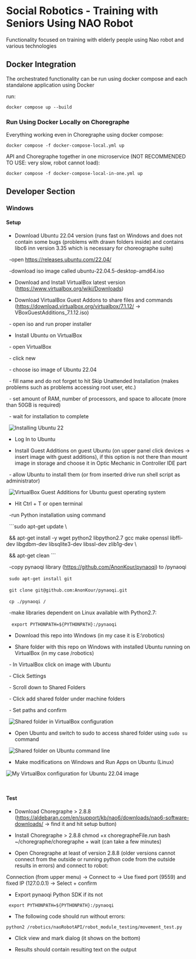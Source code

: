 # Social Robotics - Training with Seniors Using NAO Robot

Functionality focused on training with elderly people using Nao robot and various technologies







## Docker Integration

The orchestrated functionality can be run using docker compose and each standalone application using Docker


run:  

```docker compose up --build```




### Run Using Docker Locally on Choregraphe    

Everything working even in Choregraphe using docker compose:

```docker compose -f docker-compose-local.yml up```  


API and Choregraphe together in one microservice (NOT RECOMMENDED TO USE: very slow, robot cannot load):  

```docker compose -f docker-compose-local-in-one.yml up```




 
## Developer Section





### Windows  


#### Setup 

- Download Ubuntu 22.04 version (runs fast on Windows and does not contain some bugs (problems with drawn folders inside) and contains libc6 inn version 3.35 which is necessary for choreographe suite)

&nbsp;	-open https://releases.ubuntu.com/22.04/

&nbsp;	-download iso image called ubuntu-22.04.5-desktop-amd64.iso

- Download and Install VirtualBox latest version (https://www.virtualbox.org/wiki/Downloads)

- Download VirtualBox Guest Addons to share files and commands (https://download.virtualbox.org/virtualbox/7.1.12/ ->  VBoxGuestAdditions\_7.1.12.iso)

&nbsp;	- open iso and run proper installer

- Install Ubuntu on VirtualBox

&nbsp;	- open VirtualBox

&nbsp;	- click new

&nbsp;	- choose iso image of Ubuntu 22.04

&nbsp;	- fill name and do not forget to hit Skip Unattended Installation (makes problems such as problems accessing root user, etc.)

&nbsp;	- set amount of RAM, number of processors, and space to allocate (more than 50GB is required)

&nbsp;	- wait for installation to complete

&nbsp;	![Installing Ubuntu 22](/documentation/windowsTutorial/virtualBoxUbuntu22Install.png)

- Log In to Ubuntu

- Install Guest Additions on guest Ubuntu (on upper panel click devices -> insert image with guest additions), if this option is not there than mount image in storage and choose it in Optic Mechanic in Controller IDE part

&nbsp;	- allow Ubuntu to install them (or from inserted drive run shell script as administrator)

&nbsp;	![VirtualBox Guest Additions for Ubuntu guest operating system](/documentation/windowsTutorial/installingGuestAdditionsOnGuestUbuntu.png)



- Hit Ctrl + T or open terminal

&nbsp;	-run Python installation using command

&nbsp;	```sudo apt-get update \\

&nbsp; 		&& apt-get install -y wget python2 libpython2.7 gcc make openssl libffi-dev libgdbm-dev libsqlite3-dev libssl-dev zlib1g-dev \\

&nbsp; 		&& apt-get clean ```


&nbsp;	-copy pynaoqi library (https://github.com/AnonKour/pynaoqi) to /pynaoqi

&nbsp;		```sudo apt-get install git```

&nbsp;		```git clone git@github.com:AnonKour/pynaoqi.git```

&nbsp;		```cp ./pynaoqi /```

&nbsp;	-make libraries dependent on Linux available with Python2.7:

&nbsp;	``` export PYTHONPATH=${PYTHONPATH}:/pynaoqi```

- Download this repo into Windows (in my case it is E:\\robotics)

- Share folder with this repo on Windows with installed Ubuntu running on VirtualBox (in my case /robotics)

&nbsp;	- In VirtualBox click on image with Ubuntu

&nbsp;	- Click Settings

&nbsp;	- Scroll down to Shared Folders

&nbsp;	- Click add shared folder under machine folders

&nbsp;	- Set paths and confirm

&nbsp;	![Shared folder in VirtualBox configuration](/documentation/windowsTutorial/configuringSharedFolder.png)

- Open Ubuntu and switch to sudo to access shared folder using ```sudo su``` command

&nbsp;	![Shared folder on Ubuntu command line](/documentation/windowsTutorial/roboticsFolder.png) 

- Make modifications on Windows and Run Apps on Ubuntu (Linux)



![My VirtualBox configuration for Ubuntu 22.04 image](/documentation/windowsTutorial/myConfigurationUbuntu22.png)



&nbsp; 

#### Test

- Download Choregraphe > 2.8.8 (https://aldebaran.com/en/support/kb/nao6/downloads/nao6-software-downloads/ -> find it and hit setup button)

- Install Choregraphe > 2.8.8
	chmod +x choregrapheFile.run
	bash ~/choregraphe/choregraphe 
		+ wait (can take a few minutes)
	
- Open Choregraphe at least of version 2.8.8 (older versions cannot connect from the outside or running python code from the outside results in errors) and connect to robot:
	
 Connection (from upper menu) -> Connect to -> Use fixed port (9559) and fixed IP (127.0.0.1) -> Select + confirm
- Export pynaoqi Python SDK if its not

``` export PYTHONPATH=${PYTHONPATH}:/pynaoqi```

- The following code should run without errors:

```python2 /robotics/naoRobotAPI/robot_module_testing/movement_test.py``` 

- Click view and mark dialog (it shows on the bottom)

- Results should contain resulting text on the output





